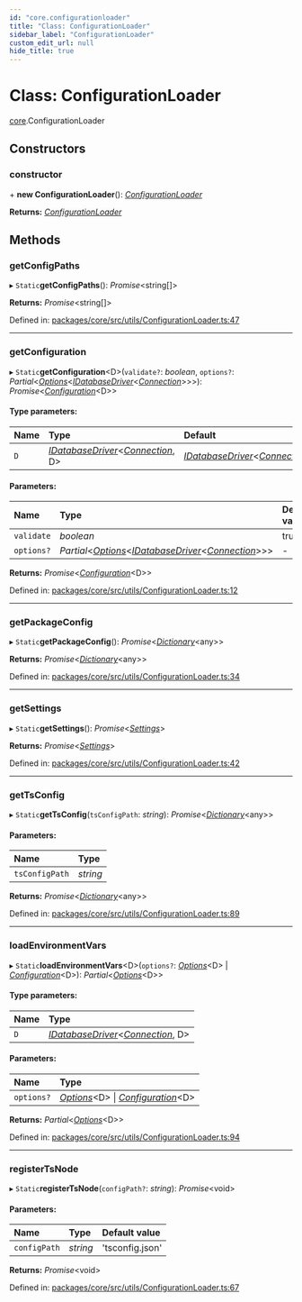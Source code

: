```yaml
---
id: "core.configurationloader"
title: "Class: ConfigurationLoader"
sidebar_label: "ConfigurationLoader"
custom_edit_url: null
hide_title: true
---
```


# Class: ConfigurationLoader

[core](../modules/core.md).ConfigurationLoader

## Constructors

### constructor

\+ **new ConfigurationLoader**(): [*ConfigurationLoader*](core.configurationloader.md)

**Returns:** [*ConfigurationLoader*](core.configurationloader.md)

## Methods

### getConfigPaths

▸ `Static`**getConfigPaths**(): *Promise*<string[]\>

**Returns:** *Promise*<string[]\>

Defined in: [packages/core/src/utils/ConfigurationLoader.ts:47](https://github.com/mikro-orm/mikro-orm/blob/bcf1a0899b/packages/core/src/utils/ConfigurationLoader.ts#L47)

___

### getConfiguration

▸ `Static`**getConfiguration**<D\>(`validate?`: *boolean*, `options?`: *Partial*<[*Options*](../modules/core.md#options)<[*IDatabaseDriver*](../interfaces/core.idatabasedriver.md)<[*Connection*](core.connection.md)\>\>\>): *Promise*<[*Configuration*](core.configuration.md)<D\>\>

#### Type parameters:

Name | Type | Default |
:------ | :------ | :------ |
`D` | [*IDatabaseDriver*](../interfaces/core.idatabasedriver.md)<[*Connection*](core.connection.md), D\> | [*IDatabaseDriver*](../interfaces/core.idatabasedriver.md)<[*Connection*](core.connection.md)\> |

#### Parameters:

Name | Type | Default value |
:------ | :------ | :------ |
`validate` | *boolean* | true |
`options?` | *Partial*<[*Options*](../modules/core.md#options)<[*IDatabaseDriver*](../interfaces/core.idatabasedriver.md)<[*Connection*](core.connection.md)\>\>\> | - |

**Returns:** *Promise*<[*Configuration*](core.configuration.md)<D\>\>

Defined in: [packages/core/src/utils/ConfigurationLoader.ts:12](https://github.com/mikro-orm/mikro-orm/blob/bcf1a0899b/packages/core/src/utils/ConfigurationLoader.ts#L12)

___

### getPackageConfig

▸ `Static`**getPackageConfig**(): *Promise*<[*Dictionary*](../modules/core.md#dictionary)<any\>\>

**Returns:** *Promise*<[*Dictionary*](../modules/core.md#dictionary)<any\>\>

Defined in: [packages/core/src/utils/ConfigurationLoader.ts:34](https://github.com/mikro-orm/mikro-orm/blob/bcf1a0899b/packages/core/src/utils/ConfigurationLoader.ts#L34)

___

### getSettings

▸ `Static`**getSettings**(): *Promise*<[*Settings*](../interfaces/core.settings.md)\>

**Returns:** *Promise*<[*Settings*](../interfaces/core.settings.md)\>

Defined in: [packages/core/src/utils/ConfigurationLoader.ts:42](https://github.com/mikro-orm/mikro-orm/blob/bcf1a0899b/packages/core/src/utils/ConfigurationLoader.ts#L42)

___

### getTsConfig

▸ `Static`**getTsConfig**(`tsConfigPath`: *string*): *Promise*<[*Dictionary*](../modules/core.md#dictionary)<any\>\>

#### Parameters:

Name | Type |
:------ | :------ |
`tsConfigPath` | *string* |

**Returns:** *Promise*<[*Dictionary*](../modules/core.md#dictionary)<any\>\>

Defined in: [packages/core/src/utils/ConfigurationLoader.ts:89](https://github.com/mikro-orm/mikro-orm/blob/bcf1a0899b/packages/core/src/utils/ConfigurationLoader.ts#L89)

___

### loadEnvironmentVars

▸ `Static`**loadEnvironmentVars**<D\>(`options?`: [*Options*](../modules/core.md#options)<D\> \| [*Configuration*](core.configuration.md)<D\>): *Partial*<[*Options*](../modules/core.md#options)<D\>\>

#### Type parameters:

Name | Type |
:------ | :------ |
`D` | [*IDatabaseDriver*](../interfaces/core.idatabasedriver.md)<[*Connection*](core.connection.md), D\> |

#### Parameters:

Name | Type |
:------ | :------ |
`options?` | [*Options*](../modules/core.md#options)<D\> \| [*Configuration*](core.configuration.md)<D\> |

**Returns:** *Partial*<[*Options*](../modules/core.md#options)<D\>\>

Defined in: [packages/core/src/utils/ConfigurationLoader.ts:94](https://github.com/mikro-orm/mikro-orm/blob/bcf1a0899b/packages/core/src/utils/ConfigurationLoader.ts#L94)

___

### registerTsNode

▸ `Static`**registerTsNode**(`configPath?`: *string*): *Promise*<void\>

#### Parameters:

Name | Type | Default value |
:------ | :------ | :------ |
`configPath` | *string* | 'tsconfig.json' |

**Returns:** *Promise*<void\>

Defined in: [packages/core/src/utils/ConfigurationLoader.ts:67](https://github.com/mikro-orm/mikro-orm/blob/bcf1a0899b/packages/core/src/utils/ConfigurationLoader.ts#L67)
